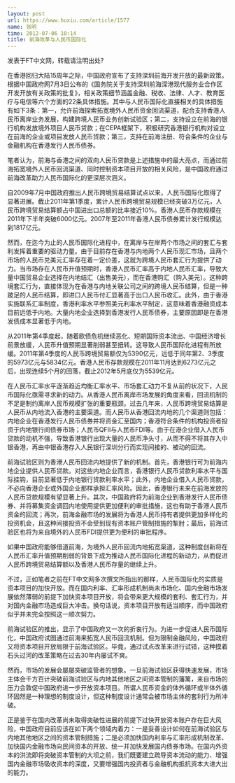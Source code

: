 ```yaml
---
layout: post
url: https://www.huxiu.com/article/1577
name: 张明
time: 2012-07-06 10:14
title: 前海改革与人民币国际化
---
```

发表于FT中文网，转载请注明出处?

在香港回归大陆15周年之际，中国政府宣布了支持深圳前海开发开放的最新政策。根据中国政府网7月3日公布的《国务院关于支持深圳前海深港现代服务业合作区开发开放有关政策的批复》，相关政策细节涵盖金融、税收、法律、人才、教育医疗与电信等六个方面的22条具体措施。其中与人民币国际化直接相关的具体措施有如下3条：第一，允许前海探索拓宽境外人民币资金回流渠道，配合支持香港人民币离岸业务发展，构建跨境人民币业务创新试验区；第二，支持设立在前海的银行机构发放境外项目人民币贷款；在CEPA框架下，积极研究香港银行机构对设立在前海的企业或项目发放人民币贷款；第三，支持在前海注册、符合条件的企业与金融机构在香港发行人民币债券。

笔者认为，前海与香港之间的双向人民币贷款是上述措施中的最大亮点，而通过前海拓宽境外人民币回流渠道、同时控制资本项目开放的相关风险，是中国政府通过前海改革助力人民币国际化的更深层次涵义。

自2009年7月中国政府推出人民币跨境贸易结算试点以来，人民币国际化取得了显著进展。截止2011年第1季度，累计人民币跨境贸易规模已经突破3万亿元，人民币跨境贸易结算额占中国进出口总额的比率接近10%。香港人民币存款规模在2011年下半年突破6000亿元。2007年至2011年香港人民币债券累计发行规模达到1817亿元。

然而，在迄今为止的人民币国际化进程中，在离岸与在岸两个市场之间的套汇与套利发挥着重要的驱动力量。由于目前存在香港与内地两个人民币现汇市场，且两个市场的人民币兑美元汇率存在着一定价差，这就为跨境人民币套汇行为提供了动力。当市场存在人民币升值预期时，香港人民币汇率高于内地人民币汇率，导致大量中国贸易企业选择在内地结汇（出售美元），而在香港购汇（购入美元）。这种跨境套汇行为，直接体现为在香港与内地关联公司之间的跨境人民币结算，但是一种跛足的人民币结算，即进口人民币付汇显著高于出口人民币收汇。此外，由于香港实施联系汇率制度，香港利率水平参照美元利率水平制定，这意味着香港融资成本目前远低于内地。大量内地企业选择到香港发行人民币债券，主要原因即是在香港发债成本显著低于内地。

从2011年第4季度起，随着欧债危机继续恶化、短期国际资本流出、中国经济增长前景放缓，人民币升值预期显著削弱甚至扭转。这导致人民币国际化进程有所放缓。2011年第4季度的人民币跨境贸易额仅为5390亿元，远低于同年第2、3季度的5973亿元与5834亿元。香港人民币存款规模在2011年11月达到6273亿元之后，出现连续5个月的回落，截止2012年5月底仅为5539亿元。

在人民币汇率水平逐渐趋近均衡汇率水平、市场套汇动力不复从前的状况下，人民币国际化亟需寻求新的动力。从香港人民币离岸市场发展的角度来看，回流机制的不足是制约离岸人民币规模扩张的重要瓶颈。过去几年来，人民币跨境贸易结算是人民币从内地流入香港的主要渠道。而人民币从香港回流内地的几个渠道则包括：内地企业在香港发行人民币债券并将资金汇至国内；香港符合条件的机构投资者投资于内地银行间债券市场；人民币QFII与人民币FDI等。由于在港企业借入人民币贷款的动机不强，导致香港银行出现大量的人民币净头寸，从而不得不将其存入中银香港，再由中银香港存入人民银行深圳分行而实现间接的、被动的回流。

前海试验区则为香港人民币回流内地提供了新的机制。首先，香港银行可为前海内地企业提供人民币贷款。对这些内地企业而言，香港银行人民币贷款利率水平与国际挂钩，目前显著低于内地银行贷款利率水平；此外，内地企业借入人民币贷款，不必向香港企业或外国企业那样承担汇率风险。因此，香港银行未来在前海发放的人民币贷款规模有望显著上升。其次，中国政府将为前海企业到香港发行人民币债券、并将募集资金调回内地使用提供更加便利的审批措施，这也有助于香港人民币资金的回流；再次，前海金融市场的发展将为香港人民币持有者提供更加多样化的投资机会，且这种间接投资不会受到现有资本账户管制措施的掣肘；最后，前海试验区也将为来自境外的人民币FDI提供更为便利的审批程序。

如果中国政府能够借道前海，为境外人民币回流内地拓宽渠道，这种制度创新将在人民币汇率升值预期削弱的背景下成为推动人民币国际化进程的新动力，从而促进人民币跨境贸易结算额以及香港人民币存量的继续上升。

不过，正如笔者之前在FT中文网多次撰文所指出的那样，人民币国际化的实质是资本项目的加快开放。而在国内利率、汇率形成机制尚未市场化、国内金融市场发展依然薄弱的前提下加快资本项目开放，将会带来更大规模的套利、套汇行为，并对国内金融市场造成巨大冲击。换句话说，资本项目开放有适当顺序，而中国政府似乎并未完全按照这一顺次努力。

前海试验区的推出，显示了中国政府又一次的折衷行为。为进一步促进人民币国际化，中国政府试图通过前海来拓宽人民币回流机制。但为限制金融风险，中国政府又将资本项目开放局限于前海试验区。毕竟，通过试点改革来进行试错，这种摸着石头过河的改革策略在过去30年内屡试不爽。

然而，市场的发展会屡屡突破监管者的想象。一旦前海试验区获得快速发展，市场主体会千方百计突破前海试验区与内地其他地区之间资本管制的藩篱，来自市场的压力会敦促中国政府进一步开放资本项目。所谓人民币资金的体外循环或半体外循环固然是一种理想的制度设计，但这种制度设计通常会被市场主体的套利行为所冲破。

正是鉴于在国内改革尚未取得突破性进展的前提下过快开放资本账户存在巨大风险，中国政府目前应该在如下两个领域内着力：一是妥善设计如何在前海试验区与内地其他地区之间的资本管制措施；二是必须加快国内利率与汇率形成机制改革、加快国内金融市场向民间资本的开放、统一并加快发展国内债券市场。在国内外资本的洪流即将突破资本管制的大坝之前，我们既要建立疏导资本流动的能力、增强国内金融市场吸收资本的深度，又要增强国内投资者与金融机构抵抗资本大进大出的能力。

